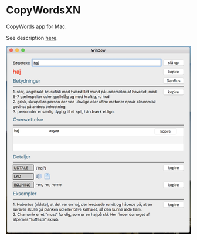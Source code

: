 # CopyWordsXN
CopyWords app for Mac.

See description [here](https://github.com/evgenygunko/CopyWords/blob/master/README.md).

![Screenshot:](https://github.com/evgenygunko/CopyWordsXN/blob/master/img/Screen%20Shot%202017-11-05%20at%2023.37.01.png)

